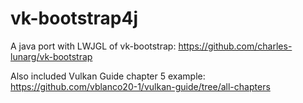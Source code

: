 # vk-bootstrap4j
A java port with LWJGL of vk-bootstrap:
https://github.com/charles-lunarg/vk-bootstrap

Also included Vulkan Guide chapter 5 example:
https://github.com/vblanco20-1/vulkan-guide/tree/all-chapters
